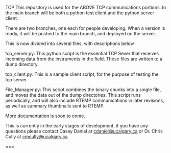 TCP
This repository is used for the ABOVE TCP communications portions. In the main branch will be both a python test client
and the python server client.

There are two branches, one each for people developing. When a version is ready, it will be pushed to the main branch,
and deployed on the server.

This is now divided into several files, with descriptions below

tcp_server.py:
    This python script is the essential TCP Sever that receives incoming data from the instruments in the field.
    These files are written to a dump directory

tcp_client.py:
    This is a sample client script, for the purpose of testing the tcp server

File_Manager.py:
    This script combines the binary chunks into a single file, and moves the data out of the dump directories.
    This script runs periodically, and will also include RTEMP communications in later revisions, as well as summary
    thumbnails sent to RTEMP.

More documentation is soon to come.

This is currently in the early stages of development, if you have any questions please contact Casey Daniel at
cdaniel@ucalgary.ca or Dr. Chris Cully at cmcully@ucalgary.ca


===

